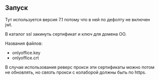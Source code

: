 ## Запуск

Тут используется версия 7.1 потому что в ней по дефолту не включен jwt.

В каталог ssl закинуть сертификат и ключ для домена OO.

Названия файлов:
- onlyoffice.key
- onlyoffice.crt

В случае использования реверс прокси эти сертификаты можно потом не обновлять, но связть прокси с колаборой должны быть по https.

